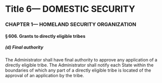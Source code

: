 
# Title 6— DOMESTIC SECURITY
### CHAPTER 1— HOMELAND SECURITY ORGANIZATION
#### § 606. Grants to directly eligible tribes
##### (d) Final authority

The Administrator shall have final authority to approve any application of a directly eligible tribe. The Administrator shall notify each State within the boundaries of which any part of a directly eligible tribe is located of the approval of an application by the tribe.
